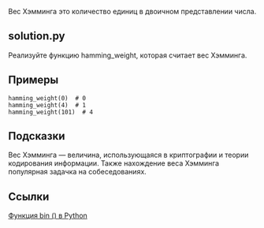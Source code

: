 Вес Хэмминга это количество единиц в двоичном представлении числа.

## solution.py

Реализуйте функцию hamming_weight, которая считает вес Хэмминга.

## Примеры

```
hamming_weight(0)  # 0
hamming_weight(4)  # 1
hamming_weight(101)  # 4
```

## Подсказки

Вес Хэмминга — величина, использующаяся в криптографии и теории кодирования информации. Также нахождение веса Хэмминга популярная задачка на собеседованиях.

## Ссылки

[Функция bin () в Python](https://thecode.media/funkciya-bin-v-python/)
